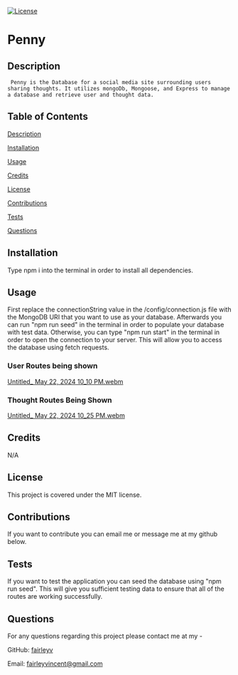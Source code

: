 [![License](https://img.shields.io/badge/License-MIT-yellow.svg)](https://opensource.org/licenses/MIT)

# Penny 

## Description 

	 Penny is the Database for a social media site surrounding users sharing thoughts. It utilizes mongoDb, Mongoose, and Express to manage a database and retrieve user and thought data.  

## Table of Contents

  [Description](#description)

  [Installation](#installation)

  [Usage](#usage)

  [Credits](#credits)

  [License](#license)

  [Contributions](#contributions)

  [Tests](#tests)

  [Questions](#questions)
## Installation

Type npm i into the terminal in order to install all dependencies.  

## Usage 

First replace the connectionString value in the /config/connection.js file with the MongoDB URI that you want to use as your database. Afterwards you can run "npm run seed" in the terminal in order to populate your database with test data. Otherwise, you can type "npm run start" in the terminal in order to open the connection to your server. This will allow you to access the database using fetch requests.  

### User Routes being shown
[Untitled_ May 22, 2024 10_10 PM.webm](https://github.com/fairleyv/SocialMediaMongo/assets/126346803/c3d7bf0a-b7d0-49ce-b470-2373dd86e941)

### Thought Routes Being Shown
[Untitled_ May 22, 2024 10_25 PM.webm](https://github.com/fairleyv/SocialMediaMongo/assets/126346803/bbe991ba-97a9-4586-b819-02cd74d2d5e7)

## Credits 

N/A 

## License 

This project is covered under the MIT license. 
 
## Contributions 

If you want to contribute you can email me or message me at my github below.  

## Tests 

If you want to test the application you can seed the database using "npm run seed". This will give you sufficient testing data to ensure that all of the routes are working successfully. 

## Questions 

For any questions regarding this project please contact me at my -

GitHub: [fairleyv](https://github.com/fairleyv) 

Email: fairleyvincent@gmail.com
